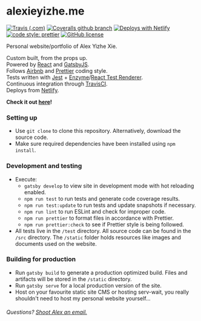 # alexieyizhe.me
[![Travis (.com)](https://img.shields.io/travis/com/alexieyizhe/alexieyizhe.github.io.svg?style=flat-square)](https://travis-ci.com/alexieyizhe/alexieyizhe.github.io)
[![Coveralls github branch](https://img.shields.io/coveralls/github/alexieyizhe/alexieyizhe.github.io/master.svg?style=flat-square)](https://coveralls.io/github/alexieyizhe/alexieyizhe.github.io)
[![Deploys with Netlify](https://img.shields.io/badge/Netlify-deployed-brightgreen.svg?style=flat-square)](https://www.netlify.com/)
[![code style: prettier](https://img.shields.io/badge/code_style-prettier-ff69b4.svg?style=flat-square)](https://github.com/prettier/prettier)
[![GitHub license](https://img.shields.io/github/license/alexieyizhe/alexieyizhe.github.io.svg?style=flat-square)](https://github.com/alexieyizhe/alexieyizhe.github.io/blob/master/LICENSE)

Personal website/portfolio of Alex Yizhe Xie.

Custom built, from the props up.  
Powered by [React](https://reactjs.org/) and [GatsbyJS](https://www.gatsbyjs.org/).  
Follows [Airbnb](https://github.com/airbnb/javascript) and [Prettier](https://prettier.io/) coding style.  
Tests written with [Jest](https://jestjs.io/) + [Enzyme](https://github.com/airbnb/enzyme)/[React Test Renderer](https://reactjs.org/docs/test-renderer.html).  
Continuous integration through [TravisCI](https://travis-ci.org/).  
Deploys from [Netlify](https://www.netlify.com/).  

**Check it out [here](http://www.alexieyizhe.me)!**

### Setting up
- Use `git clone` to clone this repository. Alternatively, download the source code.
- Make sure required dependencies have been installed using `npm install`.

### Development and testing
- Execute:
  - `gatsby develop` to view site in development mode with hot reloading enabled.
  - `npm run test` to run tests and generate code coverage results.
  - `npm run test:update` to run tests and update snapshots if necessary.
  - `npm run lint` to run ESLint and check for improper code.
  - `npm run prettier` to format files in accordance with Prettier.
  - `npm run prettier:check` to see if Prettier style is being followed.
- All tests live in the `/test` directory. All source code can be found in the `/src` directory. The `/static` folder holds resources like images and documents used on the website.

### Building for production
 - Run `gatsby build` to generate a production optimized build. Files and artifacts will be stored in the `/static` directory.
 - Run `gatsby serve` for a local production version of the site.
 - Host on your favourite static site CMS or hosting serv-wait, you really shouldn't need to host my personal website yourself...

###### Questions? [Shoot Alex an email.](mailto:alexieyizhe@gmail.com)
